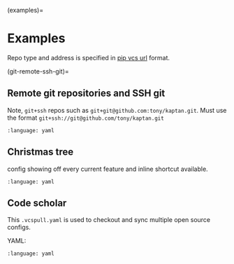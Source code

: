(examples)=

# Examples

Repo type and address is specified in [pip vcs url][pip vcs url] format.

(git-remote-ssh-git)=

## Remote git repositories and SSH git

Note, `git+ssh` repos such as `git+git@github.com:tony/kaptan.git`.
Must use the format `git+ssh://git@github.com/tony/kaptan.git`

```{literalinclude} ../examples/remotes.yaml
:language: yaml

```

## Christmas tree

config showing off every current feature and inline shortcut available.

```{literalinclude} ../examples/christmas-tree.yaml
:language: yaml

```

## Code scholar

This `.vcspull.yaml` is used to checkout and sync multiple open source
configs.

YAML:

```{literalinclude} ../examples/code-scholar.yaml
:language: yaml

```

[pip vcs url]: https://pip.pypa.io/en/latest/reference/pip_install/#vcs-support
